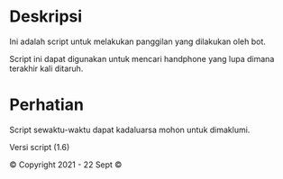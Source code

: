 # Deskripsi
Ini adalah script untuk melakukan panggilan yang dilakukan
oleh bot.

Script ini dapat digunakan untuk mencari handphone yang lupa
dimana terakhir kali ditaruh.

# Perhatian
Script sewaktu-waktu dapat kadaluarsa mohon untuk dimaklumi.

Versi script (1.6)

© Copyright 2021 - 22 Sept ©
